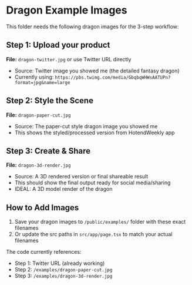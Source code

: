 # Dragon Example Images

This folder needs the following dragon images for the 3-step workflow:

## Step 1: Upload your product
**File:** `dragon-twitter.jpg` or use Twitter URL directly
- Source: Twitter image you showed me (the detailed fantasy dragon)
- Currently using: `https://pbs.twimg.com/media/GbqbqWHWsAATUPn?format=jpg&name=large`

## Step 2: Style the Scene
**File:** `dragon-paper-cut.jpg`
- Source: The paper-cut style dragon image you showed me
- This shows the styled/processed version from HotendWeekly app

## Step 3: Create & Share
**File:** `dragon-3d-render.jpg`
- Source: A 3D rendered version or final shareable result
- This should show the final output ready for social media/sharing
- IDEAL: A 3D model render of the dragon

## How to Add Images

1. Save your dragon images to `/public/examples/` folder with these exact filenames
2. Or update the src paths in `src/app/page.tsx` to match your actual filenames

The code currently references:
- Step 1: Twitter URL (already working)
- Step 2: `/examples/dragon-paper-cut.jpg`
- Step 3: `/examples/dragon-3d-render.jpg`

